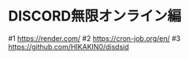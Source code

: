# DISCORD無限オンライン編

#1 https://render.com/
#2 https://cron-job.org/en/
#3 https://github.com/HIKAKIN0/disdsid
